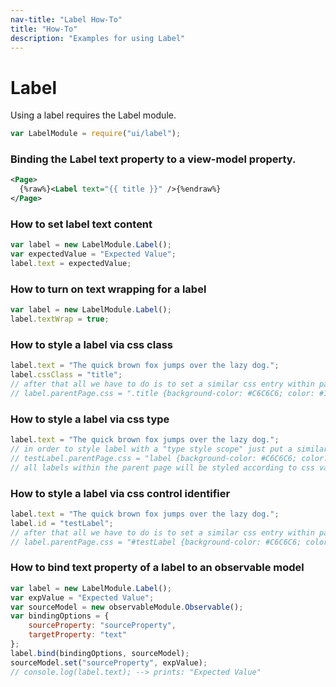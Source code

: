 ```yaml
---
nav-title: "Label How-To"
title: "How-To"
description: "Examples for using Label"
---
```

# Label
Using a label requires the Label module.
``` JavaScript
var LabelModule = require("ui/label");
```
### Binding the Label text property to a view-model property.
```XML
<Page>
  {%raw%}<Label text="{{ title }}" />{%endraw%}
</Page>
```
### How to set label text content
``` JavaScript
var label = new LabelModule.Label();
var expectedValue = "Expected Value";
label.text = expectedValue;
```
### How to turn on text wrapping for a label
``` JavaScript
var label = new LabelModule.Label();
label.textWrap = true;
```
### How to style a label via css class
``` JavaScript
label.text = "The quick brown fox jumps over the lazy dog.";
label.cssClass = "title";
// after that all we have to do is to set a similar css entry within parent page css property
// label.parentPage.css = ".title {background-color: #C6C6C6; color: #10C2B0; font-size: 14;}";
```
### How to style a label via css type
``` JavaScript
label.text = "The quick brown fox jumps over the lazy dog.";
// in order to style label with a "type style scope" just put a similar css entry
// testLabel.parentPage.css = "label {background-color: #C6C6C6; color: #10C2B0; font-size: 14;}";
// all labels within the parent page will be styled according to css values
```
### How to style a label via css control identifier
``` JavaScript
label.text = "The quick brown fox jumps over the lazy dog.";
label.id = "testLabel";
// after that all we have to do is to set a similar css entry within parent page css property
// label.parentPage.css = "#testLabel {background-color: #C6C6C6; color: #10C2B0; font-size: 14;}";
```
### How to bind text property of a label to an observable model
``` JavaScript
var label = new LabelModule.Label();
var expValue = "Expected Value";
var sourceModel = new observableModule.Observable();
var bindingOptions = {
    sourceProperty: "sourceProperty",
    targetProperty: "text"
};
label.bind(bindingOptions, sourceModel);
sourceModel.set("sourceProperty", expValue);
// console.log(label.text); --> prints: "Expected Value"
```
